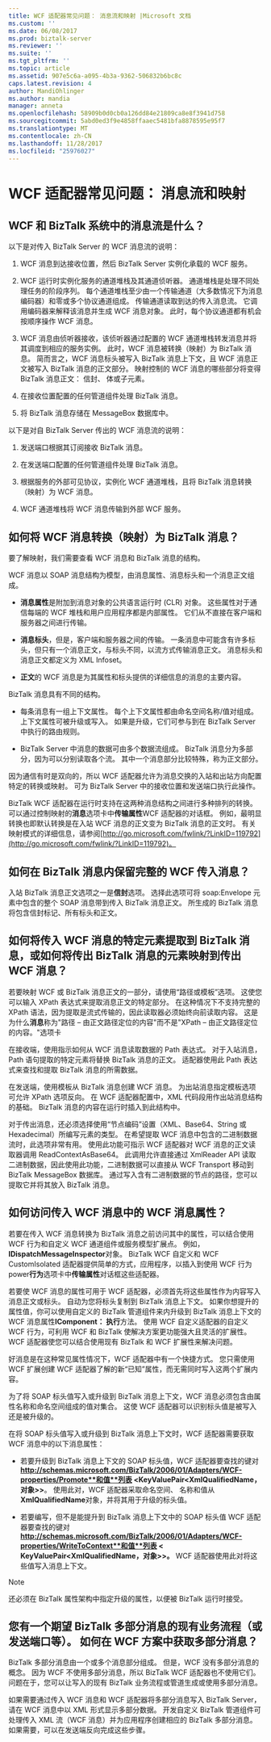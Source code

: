 ```yaml
---
title: WCF 适配器常见问题： 消息流和映射 |Microsoft 文档
ms.custom: ''
ms.date: 06/08/2017
ms.prod: biztalk-server
ms.reviewer: ''
ms.suite: ''
ms.tgt_pltfrm: ''
ms.topic: article
ms.assetid: 907e5c6a-a095-4b3a-9362-506832b6bc8c
caps.latest.revision: 4
author: MandiOhlinger
ms.author: mandia
manager: anneta
ms.openlocfilehash: 58909b0d0cb0a126dd84e21809ca8e8f3941d758
ms.sourcegitcommit: 5abd0ed3f9e4858ffaaec5481bfa8878595e95f7
ms.translationtype: MT
ms.contentlocale: zh-CN
ms.lasthandoff: 11/28/2017
ms.locfileid: "25976027"
---
```

# <a name="wcf-adapter-faq-message-flow-and-mapping"></a>WCF 适配器常见问题： 消息流和映射
## <a name="what-is-the-message-flow-within-the-wcf-and-biztalk-systems"></a>WCF 和 BizTalk 系统中的消息流是什么？  
 以下是对传入 BizTalk Server 的 WCF 消息流的说明：  
  
1.  WCF 消息到达接收位置，然后 BizTalk Server 实例化承载的 WCF 服务。  
  
2.  WCF 运行时实例化服务的通道堆栈及其通道侦听器。 通道堆栈是处理不同处理任务的阶段序列。 每个通道堆栈至少由一个传输通道（大多数情况下为消息编码器）和零或多个协议通道组成。 传输通道读取到达的传入消息流。 它调用编码器来解释该消息并生成 WCF 消息对象。 此时，每个协议通道都有机会按顺序操作 WCF 消息。  
  
3.  WCF 消息由侦听器接收，该侦听器通过配置的 WCF 通道堆栈转发消息并将其调度到相应的服务实例。 此时，WCF 消息被转换（映射）为 BizTalk 消息。 简而言之，WCF 消息标头被写入 BizTalk 消息上下文，且 WCF 消息正文被写入 BizTalk 消息的正文部分。 映射控制的 WCF 消息的哪些部分将变得 BizTalk 消息正文： 信封、 体或子元素。  
  
4.  在接收位置配置的任何管道组件处理 BizTalk 消息。  
  
5.  将 BizTalk 消息存储在 MessageBox 数据库中。  
  
 以下是对自 BizTalk Server 传出的 WCF 消息流的说明：  
  
1.  发送端口根据其订阅接收 BizTalk 消息。  
  
2.  在发送端口配置的任何管道组件处理 BizTalk 消息。  
  
3.  根据服务的外部可见协议，实例化 WCF 通道堆栈，且将 BizTalk 消息转换（映射）为 WCF 消息。  
  
4.  WCF 通道堆栈将 WCF 消息传输到外部 WCF 服务。  
  
## <a name="how-is-a-wcf-message-converted-mapped-into-a-biztalk-message"></a>如何将 WCF 消息转换（映射）为 BizTalk 消息？  
 要了解映射，我们需要查看 WCF 消息和 BizTalk 消息的结构。  
  
 WCF 消息以 SOAP 消息结构为模型，由消息属性、消息标头和一个消息正文组成。  
  
-   **消息属性**是附加到消息对象的公共语言运行时 (CLR) 对象。 这些属性对于通信每端的 WCF 堆栈和用户应用程序都是内部属性。 它们从不直接在客户端和服务器之间进行传输。  
  
-   **消息标头**，但是，客户端和服务器之间的传输。 一条消息中可能含有许多标头，但只有一个消息正文，与标头不同，以流方式传输消息正文。 消息标头和消息正文都定义为 XML Infoset。  
  
-   **正文**的 WCF 消息是为其属性和标头提供的详细信息的消息的主要内容。  
  
 BizTalk 消息具有不同的结构。  
  
-   每条消息有一组上下文属性。 每个上下文属性都由命名空间名称/值对组成。 上下文属性可被升级或写入。 如果是升级，它们可参与到在 BizTalk Server 中执行的路由规则。  
  
-   BizTalk Server 中消息的数据可由多个数据流组成。 BizTalk 消息分为多部分，因为可以分别读取各个流。 其中一个消息部分比较特殊，称为正文部分。  
  
 因为通信有时是双向的，所以 WCF 适配器允许为消息交换的入站和出站方向配置特定的转换或映射。 可为 BizTalk Server 中的接收位置和发送端口执行此操作。  
  
 BizTalk WCF 适配器在运行时支持在这两种消息结构之间进行多种排列的转换。 可以通过控制映射的**消息**选项卡中**传输属性**WCF 适配器的对话框。 例如，最明显转换也即默认转换是在入站 WCF 消息的正文变为 BizTalk 消息的正文时。 有关映射模式的详细信息，请参阅[http://go.microsoft.com/fwlink/?LinkID=119792](http://go.microsoft.com/fwlink/?LinkID=119792)。  
  
## <a name="how-can-you-preserve-the-complete-incoming-wcf-message-inside-the-biztalk-message"></a>如何在 BizTalk 消息内保留完整的 WCF 传入消息？  
 入站 BizTalk 消息正文选项之一是**信封**选项。 选择此选项可将 soap:Envelope 元素中包含的整个 SOAP 消息带到传入 BizTalk 消息正文。 所生成的 BizTalk 消息将包含信封标记、所有标头和正文。  
  
## <a name="how-can-you-extract-specific-elements-of-the-incoming-wcf-message-into-a-biztalk-message-or-map-elements-of-an-outgoing-biztalk-message-to-an-outgoing-wcf-message"></a>如何将传入 WCF 消息的特定元素提取到 BizTalk 消息，或如何将传出 BizTalk 消息的元素映射到传出 WCF 消息？  
 若要映射 WCF 或 BizTalk 消息正文的一部分，请使用“路径或模板”选项。 这使您可以输入 XPath 表达式来提取消息正文的特定部分。 在这种情况下不支持完整的 XPath 语法，因为提取是流式传输的，因此读取器必须始终向前读取内容。 这是为什么**消息**称为"路径 – 由正文路径定位的内容"而不是"XPath – 由正文路径定位的内容。"选项卡  
  
 在接收端，使用指示如何从 WCF 消息读取数据的 Path 表达式。 对于入站消息，Path 语句提取的特定元素将替换 BizTalk 消息的正文。 适配器使用此 Path 表达式来查找和提取 BizTalk 消息的所需数据。  
  
 在发送端，使用模板从 BizTalk 消息创建 WCF 消息。 为出站消息指定模板选项可允许 XPath 选项反向。 在 WCF 适配器配置中，XML 代码段用作出站消息结构的基础。 BizTalk 消息的内容在运行时插入到此结构中。  
  
 对于传出消息，还必须选择使用“节点编码”设置（XML、Base64、String 或 Hexadecimal）所编写元素的类型。 在希望提取 WCF 消息中包含的二进制数据流时，此选项非常有用。 使用此功能可指示 WCF 适配器对 WCF 消息的正文读取器调用 ReadContextAsBase64。 此调用允许直接通过 XmlReader API 读取二进制数据，因此使用此功能，二进制数据可以直接从 WCF Transport 移动到 BizTalk MessageBox 数据库。 通过写入含有二进制数据的节点的路径，您可以提取它并将其放入 BizTalk 消息。  
  
## <a name="how-do-you-access-wcf-message-properties-within-an-incoming-wcf-message"></a>如何访问传入 WCF 消息中的 WCF 消息属性？  
 若要在传入 WCF 消息转换为 BizTalk 消息之前访问其中的属性，可以结合使用 WCF 行为和自定义 WCF 通道组件或服务模型扩展点。 例如， **IDispatchMessageInspector**对象。 BizTalk WCF 自定义和 WCF CustomIsolated 适配器提供简单的方式，应用程序，以插入到使用 WCF 行为 power**行为**选项卡中**传输属性**对话框这些适配器。  
  
 若要使 WCF 消息的属性可用于 WCF 适配器，必须首先将这些属性作为内容写入消息正文或标头。 自动为您将标头复制到 BizTalk 消息上下文。 如果你想提升的属性值，你可以使用自定义的 BizTalk 管道组件来内升级到 BizTalk 消息上下文的 WCF 消息属性**IComponent： 执行**方法。 使用 WCF 自定义适配器的自定义 WCF 行为，可利用 WCF 和 BizTalk 使解决方案更功能强大且灵活的扩展性。 WCF 适配器使您可以结合使用现有 BizTalk 和 WCF 扩展性来解决问题。  
  
 好消息是在这种常见属性情况下，WCF 适配器中有一个快捷方式。 您只需使用 WCF 扩展创建 WCF 适配器了解的新“已知”属性，而无需同时写入这两个扩展内容。  
  
 为了将 SOAP 标头值写入或升级到 BizTalk 消息上下文，WCF 消息必须包含由属性名称和命名空间组成的值对集合。 这使 WCF 适配器可以识别标头值是被写入还是被升级的。  
  
 在将 SOAP 标头值写入或升级到 BizTalk 消息上下文时，WCF 适配器需要获取 WCF 消息中的以下消息属性：  
  
-   若要升级到 BizTalk 消息上下文的 SOAP 标头值，WCF 适配器要查找的键对**http://schemas.microsoft.com/BizTalk/2006/01/Adapters/WCF-properties/Promote**和值**列表 <KeyValuePair\<XmlQualifiedName，对象\>>**。 使用此对，WCF 适配器采取命名空间、 名称和值从**XmlQualifiedName**对象，并将其用于升级的标头值。  
  
-   若要编写，但不是能提升到 BizTalk 消息上下文中的 SOAP 标头值 WCF 适配器要查找的键对**http://schemas.microsoft.com/BizTalk/2006/01/Adapters/WCF-properties/WriteToContext**和值**列表 < KeyValuePair\<XmlQualifiedName，对象\>>。** WCF 适配器使用此对将这些值写入消息上下文。  
  
> [!NOTE]
>  还必须在 BizTalk 属性架构中指定升级的属性，以便被 BizTalk 运行时接受。  
  
## <a name="you-have-an-existing-orchestration-or-send-port-etc-that-expects-a-biztalk-multipart-message-how-can-you-get-a-multipart-message-in-the-wcf-scenario"></a>您有一个期望 BizTalk 多部分消息的现有业务流程（或发送端口等）。 如何在 WCF 方案中获取多部分消息？  
 BizTalk 多部分消息由一个或多个消息部分组成。 但是，WCF 没有多部分消息的概念。 因为 WCF 不使用多部分消息，所以 BizTalk WCF 适配器也不使用它们。 问题在于，您可以让写入的现有 BizTalk 业务流程或管道生成或使用多部分消息。  
  
 如果需要通过传入 WCF 消息和 WCF 适配器将多部分消息写入 BizTalk Server，请在 WCF 消息中以 XML 形式显示多部分数据。 开发自定义 BizTalk 管道组件可处理传入 XML 流（WCF 消息）并为应用程序创建相应的 BizTalk 多部分消息。 如果需要，可以在发送端反向完成这些步骤。